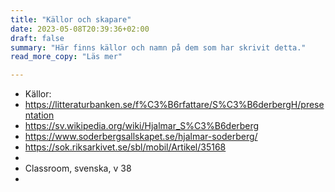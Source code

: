 ```yaml
---
title: "Källor och skapare"
date: 2023-05-08T20:39:36+02:00
draft: false
summary: "Här finns källor och namn på dem som har skrivit detta." 
read_more_copy: "Läs mer"

---
```


- Källor:
- https://litteraturbanken.se/f%C3%B6rfattare/S%C3%B6derbergH/presentation
- https://sv.wikipedia.org/wiki/Hjalmar_S%C3%B6derberg
- https://www.soderbergsallskapet.se/hjalmar-soderberg/
- https://sok.riksarkivet.se/sbl/mobil/Artikel/35168
- 
- Classroom, svenska, v 38
- 